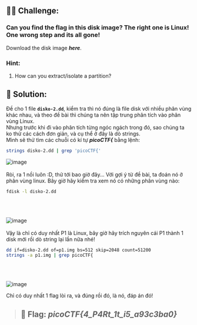 ## 🕵️‍♂️ Challenge:
### Can you find the flag in this disk image? The right one is Linux! One wrong step and its all gone!
Download the disk image ***here***.
### Hint:
1. How can you extract/isolate a partition?
## 📝 Solution:
Đề cho 1 file **`disko-2.dd`**, kiểm tra thì nó đúng là file disk với nhiều phân vùng khác nhau, và theo đề bài thì chúng ta nên tập trung phân tích vào phân vùng Linux.  
Nhưng trước khi đi vào phân tích từng ngóc ngách trong đó, sao chúng ta ko thử các cách đơn giản, và cụ thể ở đây là dò strings.  
Mình sẽ thử tìm các chuỗi có kí tự ***picoCTF{*** bằng lệnh:  
```bash
strings disko-2.dd | grep 'picoCTF{'
```
![image](https://github.com/user-attachments/assets/fd6e2ba7-a5d0-4535-9abd-3bcb7759d545)
<br>
<br>
Ròi, ra 1 nồi luôn :D, thử tới bao giờ đây...
Với gợi ý từ đề bài, ta đoán nó ở phân vùng linux. Bây giờ hãy kiểm tra xem nó có những phân vùng nào: 
```bash
fdisk -l disko-2.dd
```
<br>
<br>

![image](https://github.com/user-attachments/assets/8ec0baa5-29f5-4dc9-85b8-bcc7a02ec995)
<br>
<br>
Vậy là chỉ có duy nhất P1 là Linux, bây giờ hãy trích nguyên cái P1 thành 1 disk mới rồi dò string lại lần nữa nhé!  
```bash
dd if=disko-2.dd of=p1.img bs=512 skip=2048 count=51200
strings -a p1.img | grep picoCTF{
```
<br>
<br>

![image](https://github.com/user-attachments/assets/3714ae96-f445-4e46-82df-50d6224aef09)

Chỉ có duy nhất 1 flag lòi ra, và đúng rồi đó, là nó, đáp án đó!
> ## 🎯 Flag: ***picoCTF{4_P4Rt_1t_i5_a93c3ba0}***
